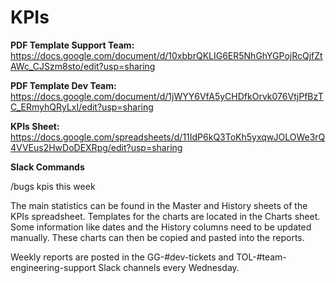 # KPIs

**PDF Template Support Team:** https://docs.google.com/document/d/10xbbrQKLIG6ER5NhGhYGPojRcQjfZtAWc_CJSzm8sto/edit?usp=sharing

**PDF Template Dev Team:** https://docs.google.com/document/d/1jWYY6VfA5yCHDfkOrvk076VtjPfBzTC_ERmyhQRyLxI/edit?usp=sharing

**KPIs Sheet:** https://docs.google.com/spreadsheets/d/11IdP6kQ3ToKh5yxqwJOLOWe3rQ4VVEus2HwDoDEXRpg/edit?usp=sharing

**Slack Commands**

/bugs kpis this week

The main statistics can be found in the Master and History sheets of the KPIs spreadsheet. Templates for the charts are located in the Charts sheet. Some information like dates and the History columns need to be updated manually. These charts can then be copied and pasted into the reports.

Weekly reports are posted in the GG-#dev-tickets and TOL-#team-engineering-support Slack channels every Wednesday.
